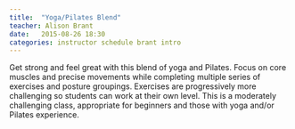 ```yaml
---
title:  "Yoga/Pilates Blend"
teacher: Alison Brant
date:   2015-08-26 18:30 
categories: instructor schedule brant intro
---
```

Get strong and feel great with this blend of yoga and Pilates. Focus on core muscles and precise movements while completing multiple series of exercises and posture groupings. Exercises are progressively more challenging so students can work at their own level. This is a moderately challenging class, appropriate for beginners and those with yoga and/or Pilates experience.